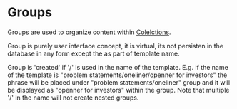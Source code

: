 # Groups

Groups are used to organize content within [Colelctions](Collections.md). 

Group is purely user interface concept, it is virtual, its not persisten in the database in any form except the as part of template name. 

Group is 'created' if '/' is used in the name of the template. E.g. if the name of the template is "problem statements/oneliner/openner for investors" the phrase will be placed under "problem statements/oneliner" group and it will be displayed as "openner for investors" within the group. Note that multiple '/' in the name will not create nested groups.
